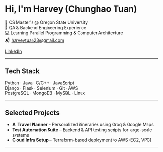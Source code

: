 # Hi, I'm Harvey (Chunghao Tuan)

📍 CS Master's @ Oregon State University  
🔧 QA & Backend Engineering Experience  
💻 Learning Parallel Programming & Computer Architecture  
📬 harveytuan23@gmail.com  

[LinkedIn](https://linkedin.com/in/harvey-tuan/)

---

## Tech Stack

Python · Java · C/C++ · JavaScript  
Django · Flask · Selenium · Git · AWS  
PostgreSQL · MongoDB · MySQL · Linux

---

## Selected Projects

- **AI Travel Planner** – Personalized itineraries using Groq & Google Maps  
- **Test Automation Suite** – Backend & API testing scripts for large-scale systems  
- **Cloud Infra Setup** – Terraform-based deployment to AWS (EC2, VPC)

---
